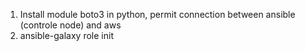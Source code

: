 1) Install module boto3 in python, permit connection between ansible (controle node) and aws
2) ansible-galaxy role init <name role>